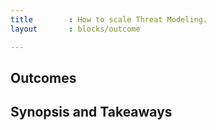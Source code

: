 ```yaml
---
title        : How to scale Threat Modeling.
layout       : blocks/outcome

---
```



## Outcomes



## Synopsis and Takeaways

